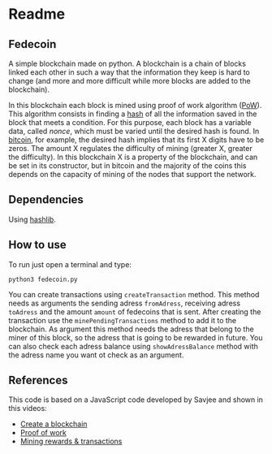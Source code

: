 # Readme

## Fedecoin
A simple blockchain made on python.
A blockchain is a chain of blocks linked each other in such a way that the information they keep is hard to change (and more and more difficult while more blocks are added to the blockchain).

In this blockchain each block is mined using proof of work algorithm ([PoW](https://en.wikipedia.org/wiki/Proof-of-work_system)).
This algorithm consists in finding a [hash](https://en.wikipedia.org/wiki/Hash_function) of all the information saved in the block that meets a condition.
For this purpose, each block has a variable data, called *nonce*, which must be varied until the desired hash is found.
In [bitcoin](https://bitcoin.org/en/), for example, the desired hash implies that its first X digits have to be zeros.
The amount X regulates the difficulty of mining (greater X, greater the difficulty).
In this blockchain X is a property of the blockchain, and can be set in its constructor, but in bitcoin and the majority of the coins this depends on the capacity of mining of the nodes that support the network.

## Dependencies
Using [hashlib](https://docs.python.org/2/library/hashlib.html).

## How to use
To run just open a terminal and type:
```[bash]
python3 fedecoin.py
```
You can create transactions using `createTransaction` method.
This method needs as arguments the sending adress `fromAdress`, receiving adress `toAdress` and the amount `amount` of fedecoins that is sent.
After creating the transaction use the `minePendingTransactions` method to add it to the blockchain.
As argument this method needs the adress that belong to the miner of this block, so the adress that is going to be rewarded in future.
You can also check each adress balance using `showAdressBalance` method with the adress name you want ot check as an argument.

## References
This code is based on a JavaScript code developed by Savjee and shown in this videos:
* [Create a blockchain](https://www.youtube.com/watch?v=zVqczFZr124&t=0s&index=10&list=LLKE6wJ3t9BhLjx_P7Z0B3gA)
* [Proof of work](https://www.youtube.com/watch?v=HneatE69814)
* [Mining rewards & transactions](https://www.youtube.com/watch?v=fRV6cGXVQ4I)
